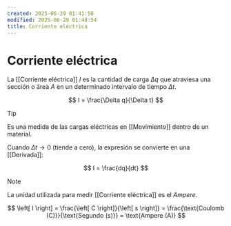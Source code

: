 ```yaml
---
created: 2025-06-29 01:41:58
modified: 2025-06-29 01:48:54
title: Corriente eléctrica
---
```


# Corriente eléctrica

La [[Corriente eléctrica]] $I$ es la cantidad de carga $\Delta q$ que atraviesa una sección o área $A$ en un determinado intervalo de tiempo $\Delta t$.

$$
I = \frac{\Delta q}{\Delta t}
$$

> [!tip]
> Es una medida de las cargas eléctricas en [[Movimiento]] dentro de un material.

Cuando $\Delta t \to 0$ (tiende a cero), la expresión se convierte en una [[Derivada]]:

$$
I = \frac{dq}{dt}
$$

> [!note]
> La unidad utilizada para medir [[Corriente eléctrica]] es el *Ampere*.
>
> $$
> \left[ I \right] =
> \frac{\left[ C \right]}{\left[ s \right]} =
> \frac{\text{Coulomb (C)}}{\text{Segundo (s)}} =
> \text{Ampere (A)}
> $$
